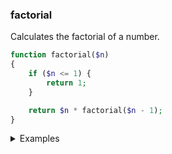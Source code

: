 ### factorial
Calculates the factorial of a number.

```php
function factorial($n)
{
    if ($n <= 1) {
        return 1;
    }

    return $n * factorial($n - 1);
}
```

<details>
<summary>Examples</summary>

```php
factorial(6); // 720
```

</details>
